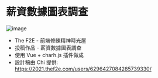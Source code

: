 # 薪資數據圖表調查

![image](https://user-images.githubusercontent.com/100744871/191197277-90371647-f136-467b-a2af-0ff81683b705.png)

* The F2E - 前端修練精神時光屋
* 投稿作品 - 薪資數據圖表調查
* 使用 Vue + charh.js 插件做成
* 設計稿由 Chi 提供: https://2021.thef2e.com/users/6296427084285739330/
